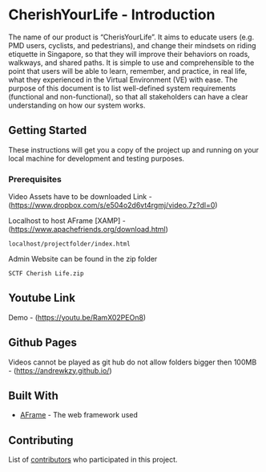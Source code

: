 # CherishYourLife - Introduction

The name of our product is “CherisYourLife”. It aims to educate users (e.g. PMD users, cyclists, and pedestrians), and change their mindsets on riding etiquette in Singapore, so that they will improve their behaviors on roads, walkways, and shared paths. It is simple to use and comprehensible to the point that users will be able to learn, remember, and practice, in real life, what they experienced in the Virtual Environment (VE) with ease.
The purpose of this document is to list well-defined system requirements (functional and non-functional), so that all stakeholders can have a clear understanding on how our system works.

## Getting Started

These instructions will get you a copy of the project up and running on your local machine for development and testing purposes.

### Prerequisites

Video Assets have to be downloaded 
Link - (https://www.dropbox.com/s/e504o2d6vt4rgmj/video.7z?dl=0)

Localhost to host AFrame
[XAMP] - (https://www.apachefriends.org/download.html)
```
localhost/projectfolder/index.html
```

Admin Website can be found in the zip folder
```
SCTF Cherish Life.zip
```

## Youtube Link

Demo - (https://youtu.be/RamX02PEOn8)

## Github Pages

Videos cannot be played as git hub do not allow folders bigger then 100MB - (https://andrewkzy.github.io/)

## Built With

* [AFrame](https://aframe.io/docs/0.8.0/introduction/) - The web framework used

## Contributing

List of [contributors](https://github.com/AndrewKZY/AndrewKZY.github.io/graphs/contributors) who participated in this project.
